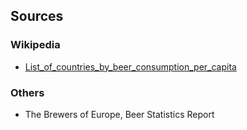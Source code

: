 
## Sources

### Wikipedia

- [List_of_countries_by_beer_consumption_per_capita](http://en.wikipedia.org/wiki/List_of_countries_by_beer_consumption_per_capita)

### Others

- The Brewers of Europe, Beer Statistics Report

